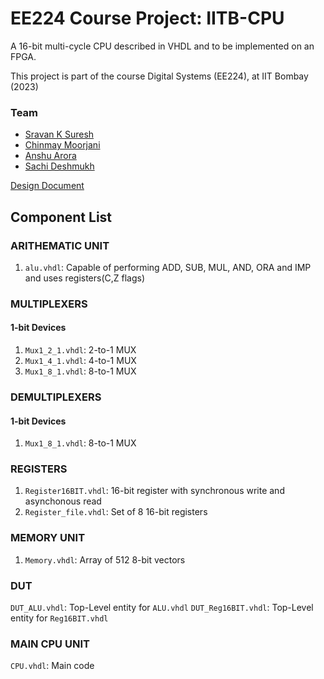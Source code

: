 # EE224 Course Project: IITB-CPU
A 16-bit multi-cycle CPU described in VHDL and to be implemented on an FPGA.

This project is part of the course Digital Systems (EE224), at IIT Bombay (2023)

### Team
* [Sravan K Suresh](https://github.com/SRAVAN-IITB)
* [Chinmay Moorjani](https://github.com/krimsonscorpio-manga)
* [Anshu Arora](https://github.com/AroraAnshu26)
* [Sachi Deshmukh](https://github.com/Sachi-Deshmukh)

[Design Document](/Design_IITB_CPU.pdf)

## Component List

### ARITHEMATIC UNIT
1. `alu.vhdl`: Capable of performing ADD, SUB, MUL, AND, ORA and IMP and uses registers(C,Z flags)

### MULTIPLEXERS
#### 1-bit Devices
1. `Mux1_2_1.vhdl`: 2-to-1 MUX
2. `Mux1_4_1.vhdl`: 4-to-1 MUX
3. `Mux1_8_1.vhdl`: 8-to-1 MUX

### DEMULTIPLEXERS
#### 1-bit Devices
1. `Mux1_8_1.vhdl`: 8-to-1 MUX


### REGISTERS
1. `Register16BIT.vhdl`: 16-bit register with synchronous write and asynchonous read
2. `Register_file.vhdl`: Set of 8 16-bit registers

### MEMORY UNIT
1. `Memory.vhdl`: Array of 512 8-bit vectors

### DUT
`DUT_ALU.vhdl`: Top-Level entity for `ALU.vhdl`
`DUT_Reg16BIT.vhdl`: Top-Level entity for `Reg16BIT.vhdl`

### MAIN CPU UNIT
`CPU.vhdl`: Main code
